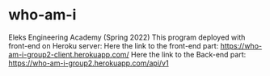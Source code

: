 # who-am-i
Eleks Engineering Academy (Spring 2022)
This program deployed with front-end on Heroku server:
Here the link to the front-end part: https://who-am-i-group2-client.herokuapp.com/
Here the link to the Back-end part: https://who-am-i-group2.herokuapp.com/api/v1
